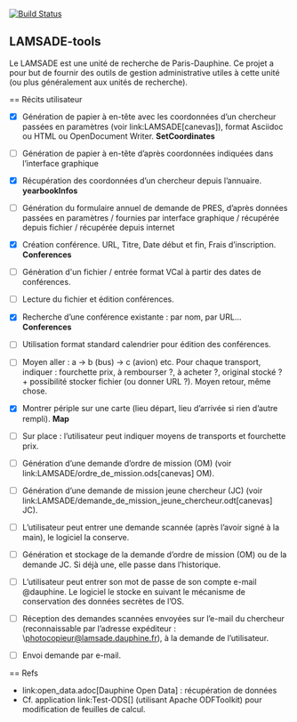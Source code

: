 [![Build Status](https://travis-ci.org/LAntoine/LAMSADE-tools.svg?branch=master)](https://travis-ci.org/LAntoine/LAMSADE-tools)

## LAMSADE-tools
Le LAMSADE est une unité de recherche de Paris-Dauphine. Ce projet a pour but de fournir des outils de gestion administrative utiles à cette unité (ou plus généralement aux unités de recherche).

== Récits utilisateur
 - [x] Génération de papier à en-tête avec les coordonnées d’un chercheur passées en paramètres (voir link:LAMSADE[canevas]), format Asciidoc ou HTML ou OpenDocument Writer. **SetCoordinates**

 - [ ] Génération de papier à en-tête d’après coordonnées indiquées dans l’interface graphique

 - [x] Récupération des coordonnées d’un chercheur depuis l’annuaire. **yearbookInfos**


 - [ ] Génération du formulaire annuel de demande de PRES, d’après données passées en paramètres / fournies par interface graphique / récupérée depuis fichier / récupérée depuis internet

 - [x] Création conférence. URL, Titre, Date début et fin, Frais d’inscription. **Conferences**

 - [ ] Génèration d'un fichier / entrée format VCal à partir des dates de conférences.

 - [ ] Lecture du fichier et édition conférences.

 - [x] Recherche d’une conférence existante : par nom, par URL… **Conferences**

 - [ ] Utilisation format standard calendrier pour édition des conférences.

 - [ ] Moyen aller : a → b (bus) → c (avion) etc. Pour chaque transport, indiquer : fourchette prix, à rembourser ?, à acheter ?, original stocké ? \+ possibilité stocker fichier (ou donner URL ?). Moyen retour, même chose.

 - [x] Montrer périple sur une carte (lieu départ, lieu d’arrivée si rien d’autre rempli). **Map**

 - [ ] Sur place : l’utilisateur peut indiquer moyens de transports et fourchette prix.

 - [ ] Génération d’une demande d’ordre de mission (OM) (voir link:LAMSADE/ordre_de_mission.ods[canevas] OM).

 - [ ] Génération d’une demande de mission jeune chercheur (JC) (voir link:LAMSADE/demande_de_mission_jeune_chercheur.odt[canevas] JC).

 - [ ] L’utilisateur peut entrer une demande scannée (après l’avoir signé à la main), le logiciel la conserve.

 - [ ] Génération et stockage de la demande d’ordre de mission (OM) ou de la demande JC. Si déjà une, elle passe dans l’historique.

 - [ ] L’utilisateur peut entrer son mot de passe de son compte e-mail @dauphine. Le logiciel le stocke en suivant le mécanisme de conservation des données secrètes de l’OS.

 - [ ] Réception des demandes scannées envoyées sur l’e-mail du chercheur (reconnaissable par l’adresse expéditeur : \photocopieur@lamsade.dauphine.fr), à la demande de l’utilisateur.

 - [ ] Envoi demande par e-mail.

== Refs
* link:open_data.adoc[Dauphine Open Data] : récupération de données
* Cf. application link:Test-ODS[] (utilisant Apache ODFToolkit) pour modification de feuilles de calcul.


